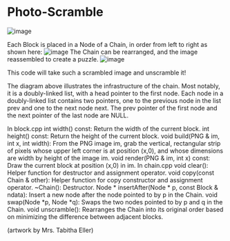 # Photo-Scramble
![image](https://user-images.githubusercontent.com/89245846/223497602-46e41488-acd8-4f2e-a696-fbab0ec81603.png)

Each Block is placed in a Node of a Chain, in order from left to right as shown here:
![image](https://user-images.githubusercontent.com/89245846/223497699-5945d1ed-92c3-4934-b7d9-216ef58770e5.png)
The Chain can be rearranged, and the image reassembled to create a puzzle.
![image](https://user-images.githubusercontent.com/89245846/223497810-fab691c9-1077-43b2-bcaa-e70f1d659a0e.png)

This code will take such a scrambled image and unscramble it!

The diagram above illustrates the infrastructure of the chain. Most notably, it is a doubly-linked list, with a head pointer to the first node. Each node in a doubly-linked list contains two pointers, one to the previous node in the list prev and one to the next node next. The prev pointer of the first node and the next pointer of the last node are NULL.


In block.cpp
int width() const: Return the width of the current block.
int height() const: Return the height of the current block.
void build(PNG & im, int x, int width): From the PNG image im, grab the vertical, rectangular strip of pixels whose upper left corner is at position (x,0), and whose dimensions are width by height of the image im.
void render(PNG & im, int x) const: Draw the current block at position (x,0) in im.
In chain.cpp
void clear(): Helper function for destructor and assignment operator.
void copy(const Chain & other): Helper function for copy constructor and assignment operator.
~Chain(): Destructor.
Node * insertAfter(Node * p, const Block & ndata): Insert a new node after the node pointed to by p in the Chain.
void swap(Node *p, Node *q): Swaps the two nodes pointed to by p and q in the Chain.
void unscramble(): Rearranges the Chain into its original order based on minimizing the difference between adjacent blocks.





(artwork by Mrs. Tabitha Eller)
